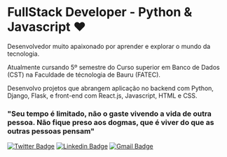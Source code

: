 # FullStack Developer - Python & Javascript ❤️

Desenvolvedor muito apaixonado por aprender e explorar o mundo da tecnologia.

Atualmente cursando 5º semestre do Curso superior em Banco de Dados (CST) na Faculdade de técnologia de Bauru (FATEC).

Desenvolvo projetos que abrangem aplicação no backend com Python, Django, Flask, e front-end com React.js, Javascript, HTML e CSS.

### "Seu tempo é limitado, não o gaste vivendo a vida de outra pessoa. Não fique preso aos dogmas, que é viver do que as outras pessoas pensam"

[![Twitter Badge](https://img.shields.io/badge/-@joaopedro-00875f?style=flat-square&labelColor=00875f&logo=twitter&logoColor=white&link=https://joaopedrogomes.vercel.app/)](https://joaopedrogomes.vercel.app/) 
[![Linkedin Badge](https://img.shields.io/badge/-João%20Pedro-00875f?style=flat-square&logo=Linkedin&logoColor=white&link=https://www.linkedin.com/in/joaopedro-gs/)](https://www.linkedin.com/in/joaopedro-gs/) 
[![Gmail Badge](https://img.shields.io/badge/-joaogood@outlook.com-00875f?style=flat-square&logo=Gmail&logoColor=white&link=mailto:joaogood@outlook.com)](mailto:joaogood@outlook.com)





